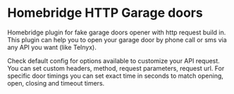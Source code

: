 # Homebridge HTTP Garage doors
Homebridge plugin for fake garage doors opener with http request build in.
This plugin can help you to open your garage door by phone call or sms via any API you want (like Telnyx).

Check default config for options available to customize your API request. You can set custom headers, method, request parameters, request url.
For specific door timings you can set exact time in seconds to match opening, open, closing and timeout timers.